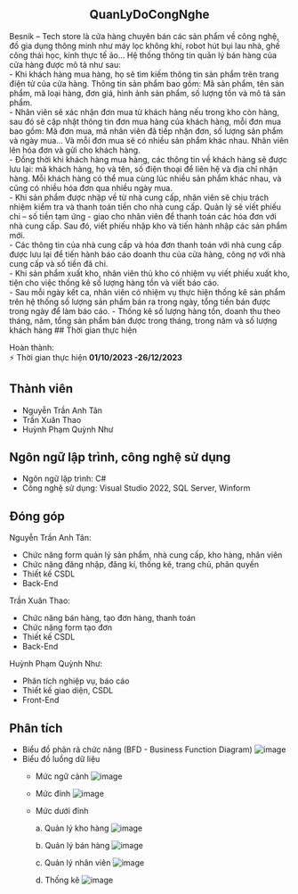 <h2 align="center">QuanLyDoCongNghe</h2>
Besnik – Tech store là cửa hàng chuyên bán các sản phẩm về công nghệ, đồ gia dụng thông minh như máy lọc không khí, robot hút bụi lau nhà, ghế công thái học, kính thực tế ảo…   Hệ thống thông tin quản lý bán hàng của cửa hàng được mô tả như sau:
</br>- Khi khách hàng mua hàng, họ sẽ tìm kiếm thông tin sản phẩm trên trang điện tử của cửa hàng. Thông tin sản phẩm bao gồm: Mã sản phẩm, tên sản phẩm, mã loại hàng, đơn giá, hình ảnh sản phẩm, số lượng tồn và mô tả sản phẩm.
</br>- Nhân viên sẽ xác nhận đơn mua từ khách hàng nếu trong kho còn hàng, sau đó sẽ cập nhật thông tin đơn mua hàng của khách hàng, mỗi đơn mua bao gồm: Mã đơn mua, mã nhân viên đã tiếp nhận đơn, số lượng sản phẩm và ngày mua… Và mỗi đơn mua sẽ có nhiều sản phẩm khác nhau. Nhân viên lên hóa đơn và gửi cho khách hàng.
</br>- Đồng thời khi khách hàng mua hàng, các thông tin về khách hàng sẽ được lưu lại: mã khách hàng, họ và tên, số điện thoại để liên hệ và địa chỉ nhận hàng. Mỗi khách hàng có thể mua cùng lúc nhiều sản phẩm khác nhau, và cũng có nhiều hóa đơn qua nhiều ngày mua.
</br>- Khi sản phẩm được nhập về từ nhà cung cấp, nhân viên sẽ chịu trách nhiệm kiểm tra và thanh toán tiền cho nhà cung cấp. Quản lý sẽ viết phiếu chi – số tiền tạm ứng - giao cho nhân viên để thanh toán các hóa đơn với nhà cung cấp. Sau đó, viết phiếu nhập kho và tiến hành nhập các sản phẩm mới.
</br>- Các thông tin của nhà cung cấp và hóa đơn thanh toán với nhà cung cấp được lưu lại để tiến hành báo cáo doanh thu của cửa hàng, công nợ với nhà cung cấp và số tiền đã chi.
</br>- Khi sản phẩm xuất kho, nhân viên thủ kho có nhiệm vụ viết phiếu xuất kho, tiện cho việc thống kê số lượng hàng tồn và viết báo cáo.
</br>- Sau mỗi ngày kết ca, nhân viên có nhiệm vụ thực hiện thống kê sản phẩm trên hệ thống số lượng sản phẩm bán ra trong ngày, tổng tiền bán được trong ngày để làm báo cáo.
- Thống kê số lượng hàng tồn, doanh thu theo tháng, năm, tổng sản phẩm bán được trong tháng, trong năm và số lượng khách hàng
## Thời gian thực hiện

Hoàn thành: 
</br>⚡ Thời gian thực hiện **01/10/2023 -26/12/2023**

## Thành viên

- Nguyễn Trần Anh Tân
- Trần Xuân Thao
- Huỳnh Phạm Quỳnh Như
  
## Ngôn ngữ lập trình, công nghệ sử dụng

- Ngôn ngữ lập trình: C#
- Công nghệ sử dụng: Visual Studio 2022, SQL Server, Winform 
  
## Đóng góp

Nguyễn Trần Anh Tân: </br>
- Chức năng form quản lý sản phẩm, nhà cung cấp, kho hàng, nhân viên
- Chức năng đăng nhập, đăng kí, thống kê, trang chủ, phân quyền
- Thiết kế CSDL
- Back-End
  
Trần Xuân Thao: </br>
- Chức năng bán hàng, tạo đơn hàng, thanh toán
- Chức năng form tạo đơn
- Thiết kế CSDL
- Back-End
  
Huỳnh Phạm Quỳnh Như: </br>
- Phân tích nghiệp vụ, báo cáo 
- Thiết kế giao diện, CSDL
- Front-End

## Phân tích
- Biểu đồ phân rã chức năng (BFD - Business Function Diagram)
 ![image](https://github.com/user-attachments/assets/fedd05a8-5a35-4bb5-83de-686eeaf784a4)
- Biểu đồ luồng dữ liệu
  + Mức ngữ cảnh
    ![image](https://github.com/user-attachments/assets/91e5278f-8041-42be-8043-60151d01705b)

  + Mức đỉnh
    ![image](https://github.com/user-attachments/assets/c1613ddf-32f7-461d-9583-69a70efbbff5)

  + Mức dưới đỉnh
    
    a. Quản lý kho hàng
    ![image](https://github.com/user-attachments/assets/4335c87e-da4b-485f-a260-ad845ea40af3)

    b. Quản lý bán hàng
    ![image](https://github.com/user-attachments/assets/75dd596c-4736-4cc8-8b1c-463df392f178)

    c. Quản lý nhân viên
    ![image](https://github.com/user-attachments/assets/58dd3386-b865-4d37-8056-2b6ebafc84a7)

    d. Thống kê
    ![image](https://github.com/user-attachments/assets/d2ef6fb8-8e23-47be-aa48-fb09ad36c279)

